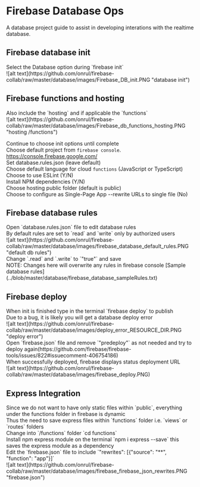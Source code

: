 <h1>Firebase Database Ops</h1>
A database project guide to assist in developing interations with the realtime database.

<h2>Firebase database init</h2>
Select the Database option during `firebase init`<br>
![alt text](https://github.com/onrul/firebase-collab/raw/master/database/images/Firebase_DB_init.PNG "database init")<br>

<h2>Firebase functions and hosting</h2>
Also include the `hosting` and if applicable the `functions`<br>
![alt text](https://github.com/onrul/firebase-collab/raw/master/database/images/Firebase_db_functions_hosting.PNG "hosting /functions")<br>

Continue to choose init options until complete<br>
Choose default project from `firebase console`. https://console.firebase.google.com/<br>
Set database.rules.json (leave default)<br>
Choose default language for cloud `functions` (JavaScript or TypeScript)<br>
Choose to use ESLint (Y/N)<br>
Install NPM dependencies (Y/N)<br>
Choose hosting public folder (default is public)<br>
Choose to configure as Single-Page App --rewrite URLs to single file (No)

<h2>Firebase database rules</h2>
Open `database.rules.json` file to edit database rules<br>
By default rules are set to `read` and `write` only by authorized users<br>
![alt text](https://github.com/onrul/firebase-collab/raw/master/database/images/firebase_database_default_rules.PNG "default db rules")<br>
Change `.read` and `.write` to `"true"` and save<br>
NOTE: Changes here will overwrite any rules in firebase console
[Sample database rules] (../blob/master/database/firebase_database_sampleRules.txt) <br>

<h2>Firebase deploy</h2>
When init is finished type in the terminal `firebase deploy` to publish<br>
Due to a bug, it is likely you will get a database deploy error<br>
![alt text](https://github.com/onrul/firebase-collab/raw/master/database/images/deploy_error_RESOURCE_DIR.PNG "deploy error")<br>
Open `firebase.json` file and remove `"predeploy"` as not needed and try to deploy again(https://github.com/firebase/firebase-tools/issues/822#issuecomment-406754186)<br>
When successfully deployed, firebase displays status deployment URL<br>
![alt text](https://github.com/onrul/firebase-collab/raw/master/database/images/firebase_deploy.PNG)<br>

<h2>Express Integration</h2>
Since we do not want to have only static files within `public`, everything under the functions folder in firebase is dynamic<br>
Thus the need to save express files within `functions` folder i.e. `views` or `routes` folders<br>
Change into `/functions` folder `cd functions`<br>
Install npm express module on the terminal `npm i express --save` this saves the express module as a dependency<br>
Edit the `firebase.json` file to include `"rewrites": [{"source": "**", "function": "app"}]` <br>
![alt text](https://github.com/onrul/firebase-collab/raw/master/database/images/firebase_firebase_json_rewrites.PNG "firebase.json")<br>


